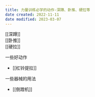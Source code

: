 ```yaml
---
title: 力量训练必学的动作-深蹲、卧推、硬拉等
date created: 2022-11-11
date modified: 2023-03-07
---
```


[[深蹲]]  
[[卧推]]  
[[硬拉]]

一些好动作

- [[杠铃提拉]]

一些器械的用法

- [[倒蹬机]]
